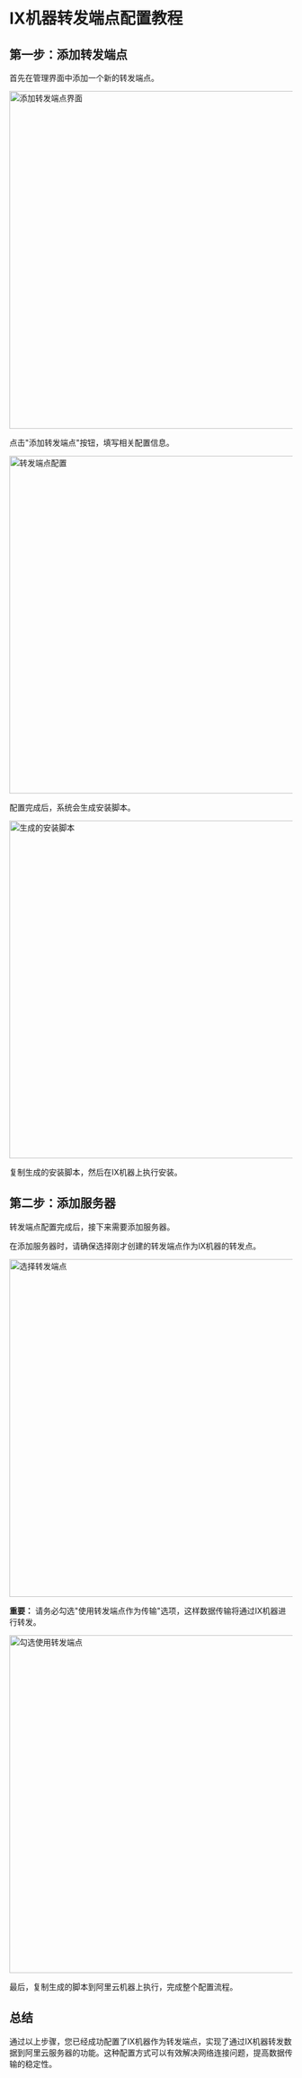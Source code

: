 # IX机器转发端点配置教程

## 第一步：添加转发端点

首先在管理界面中添加一个新的转发端点。

<img src="https://img.coderluny.com:444/uploads/3ed98f1b-f5d1-45bc-aba5-4ad04b0a5ad4.png" width="600" alt="添加转发端点界面">

点击"添加转发端点"按钮，填写相关配置信息。

<img src="https://img.coderluny.com:444/uploads/1580e37e-80f7-48ef-b102-159251008e95.png" width="600" alt="转发端点配置">

配置完成后，系统会生成安装脚本。

<img src="https://img.coderluny.com:444/uploads/97e01f72-a97b-474e-8897-c6e9e544269a.png" width="600" alt="生成的安装脚本">

复制生成的安装脚本，然后在IX机器上执行安装。

## 第二步：添加服务器

转发端点配置完成后，接下来需要添加服务器。

在添加服务器时，请确保选择刚才创建的转发端点作为IX机器的转发点。

<img src="https://img.coderluny.com:444/uploads/def50713-03bc-4f55-a63d-b067eebd2ce0.png" width="600" alt="选择转发端点">

**重要：** 请务必勾选"使用转发端点作为传输"选项，这样数据传输将通过IX机器进行转发。

<img src="https://img.coderluny.com:444/uploads/227b3a3e-2bbd-4985-a4d9-1499e5501a86.png" width="600" alt="勾选使用转发端点">

最后，复制生成的脚本到阿里云机器上执行，完成整个配置流程。

## 总结

通过以上步骤，您已经成功配置了IX机器作为转发端点，实现了通过IX机器转发数据到阿里云服务器的功能。这种配置方式可以有效解决网络连接问题，提高数据传输的稳定性。